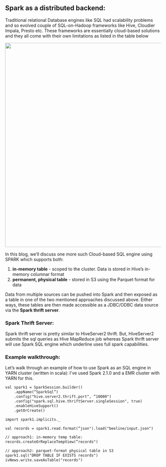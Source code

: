 ## Spark as a distributed backend:
Traditional relational Database engines like SQL had scalability problems and so evolved couple of SQL-on-Hadoop frameworks like Hive, Cloudier Impala, Presto etc. These frameworks are essentially cloud-based solutions and they all come with their own limitations as listed in the table below

<img width="660" src="https://user-images.githubusercontent.com/22542670/27549999-a03c529a-5abb-11e7-958b-c53f55e162f9.png">

In this blog, we’ll discuss one more such Cloud-based SQL engine using SPARK which supports both:
1. **in-memory table** - scoped to the cluster. Data is stored in Hive’s in-memory columnar format
2. **permanent, physical table** - stored in S3 using the Parquet format for data

Data from multiple sources can be pushed into Spark and then exposed as a table in one of the two mentioned approaches discussed above. Either ways, these tables are then made accessible as a JDBC/ODBC data source via the **Spark thrift server**.

### Spark Thrift Server:
Spark thrift server is pretty similar to HiveServer2 thrift. But, HiveServer2 submits the sql queries as Hive MapReduce job whereas Spark thrift server will use Spark SQL engine which underline uses full spark capabilities. 

### Example walkthrough:
Let’s walk through an example of how to use Spark as an SQL engine in YARN cluster (written in scala):
I've used Spark 2.1.0 and a EMR cluster with YARN for this. 

```markdown
val spark1 = SparkSession.builder()
	.appName(“SparkSql”)
	.config("hive.server2.thrift.port", “10000")
	.config("spark.sql.hive.thriftServer.singleSession", true)
	.enableHiveSupport()
	.getOrCreate()

import spark1.implicits._

val records = spark1.read.format(“json").load("beeline/input.json")

// approach1: in-memory temp table:
records.createOrReplaceTempView(“records")

// approach2: parquet-format physical table in S3
spark1.sql("DROP TABLE IF EXISTS records")
ivNews.write.saveAsTable("records")
```
